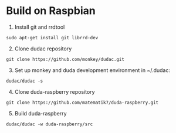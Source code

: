 # Build on Raspbian

1. Install git and rrdtool
```
sudo apt-get install git librrd-dev
```
2. Clone dudac repository
```
git clone https://github.com/monkey/dudac.git
```
3. Set up monkey and duda development environment in ~/.dudac:
```
dudac/dudac -s
```
4. Clone duda-raspberry repository
```
git clone https://github.com/matematik7/duda-raspberry.git
```
5. Build duda-raspberry
```
dudac/dudac -w duda-raspberry/src
```
